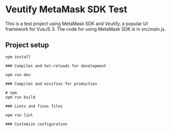 # Veutify MetaMask SDK Test

This is a test project using MetaMask SDK and Veutify, a popular UI framework for VueJS 3. The code for using MetaMask SDK is in src/main.js.

## Project setup

```
npm install

### Compiles and hot-reloads for development

npm run dev

### Compiles and minifies for production

# npm
npm run build

### Lints and fixes files

npm run lint

### Customize configuration
